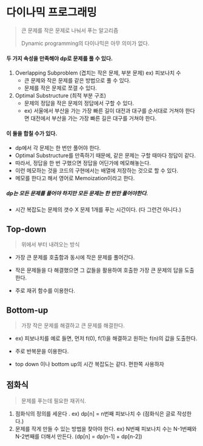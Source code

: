 # 다이나믹 프로그래밍

> 큰 문제를 작은 문제로 나눠서 푸는 알고리즘
>
> Dynamic programming의 다이나믹은 아무 의미가 없다.

#### 두 가지 속성을 만족해야 dp로 문제를 풀 수 있다.

1. Overlapping Subproblem (겹치는 작은 문제, 부분 문제) ex) 피보나치 수
   - 큰 문제와 작은 문제를 같은 방법으로 풀 수 있다.
   - 문제를 작은 문제로 쪼갤 수 있다.
2. Optimal Substructure (최적 부분 구조)
   - 문제의 정답을 작은 문제의 정답에서 구할 수 있다.
   - ex) 서울에서 부산을 가는 가장 빠른 길이 대전과 대구를 순서대로 거쳐야 한다면 대전에서 부산을 가는 가장 빠른 길은 대구를 거쳐야 한다. 

#### 이 둘을 합칠 수가 있다.

- dp에서 각 문제는 한 번만 풀어야 한다.
- Optimal Substructure를 만족하기 때문에, 같은 문제는 구할 때마다 정답이 같다. 
- 따라서, 정답을 한 번 구했으면 정답을 어딘가에 메모해놓는다.
- 이런 메모하는 것을 코드의 구현에서는 배열에 저장하는 것으로 할 수 있다. 
- 메모를 한다고 해서 영어로 Memoization이라고 한다.

##### dp는 모든 문제를 풀어야 하지만 모든 문제는 한 번만 풀어야한다. 

- 시간 복잡도는 문제의 갯수 X 문제 1개를 푸는 시간이다. (다 그런건 아니다.)



## Top-down

> 위에서 부터 내려오는 방식

- 가장 큰 문제를 호출함과 동시에 작은 문제를 풀어간다. 
- 작은 문제들을 다 해결했으면 그 값들을 활용하여 호출한 가장 큰 문제의 답을 도출한다.

- 주로 재귀 함수를 이용한다.



## Bottom-up

> 가장 작은 문제를 해결하고 큰 문제를 해결한다.

- ex) 피보나치를 예로 들면, 먼저 f(0), f(1)을 해결하고 원하는 f(n)의 값을 도출한다. 
- 주로 반복문을 이용한다.

- top down 이나 bottom up의 시간 복잡도는 같다. 편한쪽 사용하자

## 점화식

> 문제를 푸는데 필요한 재귀식.

1. 점화식의 정의를 세운다 . ex) dp[n] = n번째 피보나치 수  (점화식은 글로 작성한다.)
2. 문제를 작게 만들 수 있는 방법을 찾아야 한다. ex) N번째 피보나치 수는 N-1번째와 N-2번째를 더해서 만든다. (dp[n] = dp[n-1] + dp[n-2])